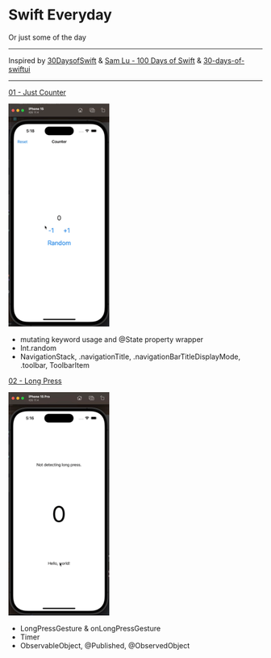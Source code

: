 # Swift Everyday

Or just some of the day

---

Inspired by [30DaysofSwift](https://github.com/allenwong/30DaysofSwift?tab=readme-ov-file) & [Sam Lu - 100 Days of Swift](https://samvlu.com/index.html)
& [30-days-of-swiftui](https://github.com/FradSer/30-days-of-swiftui)

---

[01 - Just Counter](https://github.com/wlcharlie/swift-everyday/tree/main/P1-Counter)

<img src="./static/P1.gif" alt="P1 demo" width="200">

- mutating keyword usage and @State property wrapper
- Int.random
- NavigationStack, .navigationTitle, .navigationBarTitleDisplayMode, .toolbar, ToolbarItem

[02 - Long Press](https://github.com/wlcharlie/swift-everyday/tree/main/P2-LongPress)

<img src="./static/P2.gif" alt="P2 demo" width="200">

- LongPressGesture & onLongPressGesture
- Timer
- ObservableObject, @Published, @ObservedObject
